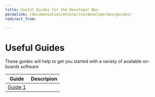 ```yaml
---
title: Useful Guides for the Developer Box
permalink: /documentation/enterprise/developerbox/guides/
redirect_from:

---
```

# Useful Guides

These guides will help to get you started with a variety of available on-boards software


| Guide                                                               | Descripion                                                   |
|:-------------------------------------------------------------------:|:-------------------------------------------------------------|
| [Guide 1](         )                                                |                                                              |